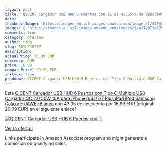 ```yaml
---
layout: post
title: 'QICENT Cargador USB HUB 6 Puertos con Ti al 43.35 % de descuento'
date: 
thumbnailImage: 'https://images-eu.ssl-images-amazon.com/images/I/41Tv8TYoIZL._SL200_.jpg'
images: [ 'https://images-eu.ssl-images-amazon.com/images/I/41Tv8TYoIZL._SL200_.jpg' ]
comments: true
category: ofertas
author: ring
slug: B01LZXHTTP
description:
actualPrice: 16.99 EUR
currency: EUR
price: 16.99
comparePrice: 29.99 EUR
inStock: true
prodname: QICENT Cargador USB HUB 6 Puertos con Tipo C Multiple USB Cargador QC 2.0 50W 10A para iPhone 6/6s/7/7 Plus  iPad  iPod  Samsung  Galaxy HUAWEI-Blanco
---
```


Está [QICENT Cargador USB HUB 6 Puertos con Tipo C Multiple USB Cargador QC 2.0 50W 10A para iPhone 6/6s/7/7 Plus  iPad  iPod  Samsung  Galaxy HUAWEI-Blanco](https://www.amazon.es/dp/B01LZXHTTP/?tag=tolees-21) con 43.35 de descuento por 16.99 EUR (original: 29.99 EUR) en el siguiente enlace!

[![QICENT Cargador USB HUB 6 Puertos con Ti](https://images-eu.ssl-images-amazon.com/images/I/41Tv8TYoIZL._SL200_.jpg)](https://www.amazon.es/dp/B01LZXHTTP/?tag=tolees-21)

[Ver la oferta!!](https://www.amazon.es/dp/B01LZXHTTP/?tag=tolees-21)

Links participate in Amazon Associate program and might generate a comission on qualifying sales


